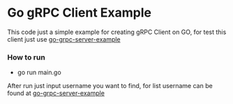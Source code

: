 # Go gRPC Client Example

This code just a simple example for creating gRPC Client on GO, for test this client just use [go-grpc-server-example](https://github.com/rendyuwu/go-grpc-server-example)

### How to run
- go run main.go

After run just input username you want to find, for list username can be found at [go-grpc-server-example](https://github.com/rendyuwu/go-grpc-server-example)
